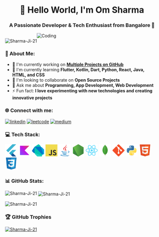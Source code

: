 <h1 align="center">👋 Hello World, I'm Om Sharma</h1>
<h3 align="center">A Passionate Developer & Tech Enthusiast from Bangalore 🚀</h3>

<img align="right" alt="Coding" width="400" src="https://raw.githubusercontent.com/gist/patevs/b007a0e98fb216438d4cbf559fac4166/raw/88f20c9d749d756be63f22b09f3c4ac570bc5101/programming.gif">

<p align="left"> <img src="https://komarev.com/ghpvc/?username=Sharma-Ji-21&label=Profile%20views&color=0e75b6&style=flat" alt="Sharma-Ji-21" /> </p>

### 💫 About Me:
- 🔭 I'm currently working on **[Multiple Projects on GitHub](https://github.com/Sharma-Ji-21)**
- 🌱 I'm currently learning **Flutter, Kotlin, Dart, Python, React, Java, HTML, and CSS**
- 👯 I'm looking to collaborate on **Open Source Projects**
- 💬 Ask me about **Programming, App Development, Web Development**
- ⚡ Fun fact: **I love experimenting with new technologies and creating innovative projects**

### 🌐 Connect with me:
<p align="left">
<a href="https://linkedin.com/in/om-sharma-603b17320/" target="blank"><img align="center" src="https://raw.githubusercontent.com/rahuldkjain/github-profile-readme-generator/master/src/images/icons/Social/linked-in-alt.svg" alt="linkedin" height="30" width="40" /></a>
<a href="https://leetcode.com/u/sharma-ji-21/" target="blank"><img align="center" src="https://raw.githubusercontent.com/rahuldkjain/github-profile-readme-generator/master/src/images/icons/Social/leet-code.svg" alt="leetcode" height="30" width="40" /></a>
<a href="https://medium.com/@justsharmaji69/" target="blank"><img align="center" src="https://uxwing.com/wp-content/themes/uxwing/download/brands-and-social-media/medium-white-icon.png" alt="medium" height="30" width="40" /></a>
</p>

### 💻 Tech Stack:
<p align="left">
<img src="https://raw.githubusercontent.com/devicons/devicon/master/icons/flutter/flutter-original.svg" alt="flutter" width="40" height="40"/>
<img src="https://raw.githubusercontent.com/devicons/devicon/master/icons/kotlin/kotlin-original.svg" alt="kotlin" width="40" height="40"/>
<img src="https://raw.githubusercontent.com/devicons/devicon/master/icons/dart/dart-original.svg" alt="dart" width="40" height="40"/>
<img src="https://raw.githubusercontent.com/devicons/devicon/master/icons/javascript/javascript-original.svg" alt="javascript" width="40" height="40"/>
<img src="https://raw.githubusercontent.com/devicons/devicon/master/icons/java/java-original.svg" alt="java" width="40" height="40"/>
<img src="https://raw.githubusercontent.com/devicons/devicon/master/icons/nodejs/nodejs-original.svg" alt="nodejs" width="40" height="40"/>
<img src="https://raw.githubusercontent.com/devicons/devicon/master/icons/react/react-original.svg" alt="react" width="40" height="40"/>
<img src="https://raw.githubusercontent.com/devicons/devicon/master/icons/mongodb/mongodb-original.svg" alt="mongodb" width="40" height="40"/>
<img src="https://raw.githubusercontent.com/devicons/devicon/master/icons/git/git-original.svg" alt="git" width="40" height="40"/>
<img src="https://raw.githubusercontent.com/devicons/devicon/master/icons/python/python-original.svg" alt="python" width="40" height="40"/>
<img src="https://raw.githubusercontent.com/devicons/devicon/master/icons/html5/html5-original.svg" alt="html" width="40" height="40"/>
<img src="https://raw.githubusercontent.com/devicons/devicon/master/icons/css3/css3-original.svg" alt="css" width="40" height="40"/>
</p>

### 📊 GitHub Stats:
<p>
<img align="left" src="https://github-readme-stats.vercel.app/api/top-langs?username=Sharma-Ji-21&show_icons=true&locale=en&layout=compact&theme=tokyonight" alt="Sharma-Ji-21" />
</p>

<p>&nbsp;<img align="center" src="https://github-readme-stats.vercel.app/api?username=Sharma-Ji-21&show_icons=true&locale=en&theme=tokyonight" alt="Sharma-Ji-21" /></p>

<p><img align="center" src="https://github-readme-streak-stats.herokuapp.com/?user=Sharma-Ji-21&theme=tokyonight" alt="Sharma-Ji-21" /></p>

### 🏆 GitHub Trophies
<p align="left"> <a href="https://github.com/ryo-ma/github-profile-trophy"><img src="https://github-profile-trophy.vercel.app/?username=Sharma-Ji-21&theme=tokyonight" alt="Sharma-Ji-21" /></a> </p>
